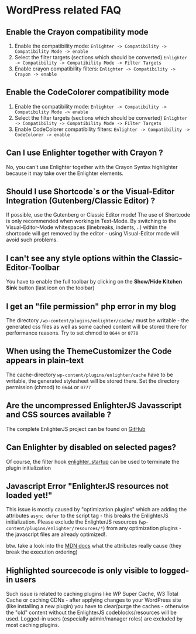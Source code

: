 WordPress related FAQ
===============================


Enable the Crayon compatibility mode
----------------------------------------

1. Enable the compatibility mode: `Enlighter -> Compatibility -> Compatibility Mode -> enable`
2. Select the filter targets (sections which should be converted) `Enlighter -> Compatibility -> Compatibility Mode -> Filter Targets`
3. Enable crayon compatibility filters: `Enlighter -> Compatibility -> Crayon -> enable`

Enable the CodeColorer compatibility mode
----------------------------------------

1. Enable the compatibility mode: `Enlighter -> Compatibility -> Compatibility Mode -> enable`
2. Select the filter targets (sections which should be converted) `Enlighter -> Compatibility -> Compatibility Mode -> Filter Targets`
3. Enable CodeColorer compatibility filters: `Enlighter -> Compatibility -> CodeColorer -> enable`

Can I use Enlighter together with Crayon ?
----------------------------------------

No, you can't use Enlighter together with the Crayon Syntax highlighter because it may take over the Enlighter elements.

Should I use Shortcode`s or the Visual-Editor Integration (Gutenberg/Classic Editor) ?
----------------------------------------

If possible, use the Gutenberg or Classic Editor mode! The use of Shortcode is only recommended when working in Text-Mode. By switching to the Visual-Editor-Mode whitespaces (linebreaks, indents, ..) within the shortcode will get removed by the editor - using Visual-Editor mode will avoid such problems.

I can't see any style options within the Classic-Editor-Toolbar
----------------------------------------

You have to enable the full toolbar by clicking on the **Show/Hide Kitchen Sink** button (last icon on the toolbar)

I get an "file permission" php error in my blog
----------------------------------------

The directory `/wp-content/plugins/enlighter/cache/` must be writable - the generated css files as well as some cached content will be stored there for performance reasons. Try to set chmod to `0644` or `0770`

When using the ThemeCustomizer the Code appears in plain-text
----------------------------------------

The cache-directory `wp-content/plugins/enlighter/cache` have to be writable, the generated stylesheet will be stored there. Set the directory permission (chmod) to `0644` or `0777`

Are the uncompressed EnlighterJS Javasscript and CSS sources available ?
----------------------------------------

The complete EnlighterJS project can be found on [GitHub](https://github.com/EnlighterJS/EnlighterJS "EnligherJS Project")

Can Enlighter by disabled on selected pages?
----------------------------------------

Of course, the filter hook [enlighter_startup](https://github.com/EnlighterJS/documentation/blob/master/wordpress/FilterHooks.md) can be used to terminate the plugin initialization

Javascript Error "EnlighterJS resources not loaded yet!"
----------------------------------------

This issue is mostly caused by "optimization plugins" which are adding the attributes `async defer` to the script tag - this breaks the EnlighterJS initialization.
Please exclude the EnlighterJS resources (`wp-content/plugins/enlighter/resources/*`) from any optimization plugins - the javascript files are already optimized!.

btw. take a look into the [MDN docs](https://developer.mozilla.org/en-US/docs/Web/HTML/Element/script) what the attributes really cause (they break the execution ordering)

Highlighted sourcecode is only visible to logged-in users
------------------------------------------------------------

Such issue is related to caching plugins like WP Super Cache, W3 Total Cache or caching CDNs - after applying changes to your WordPress site (like installing a new plugin) you have to clear/purge the caches - otherwise the "old" content without the EnlighterJS codeblocks/resources will be used. Logged-in users (especially admin/manager roles) are excluded by most caching plugins.
